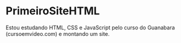 # PrimeiroSiteHTML
Estou estudando HTML, CSS e JavaScript pelo curso do Guanabara (cursoemvideo.com) e montando um site.
